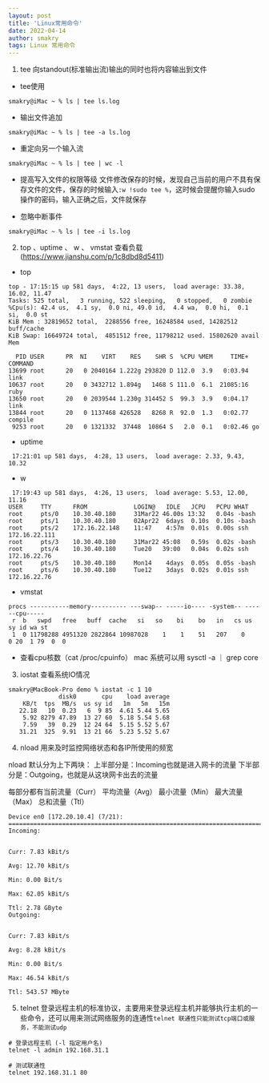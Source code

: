 ```yaml
---
layout: post
title: 'Linux常用命令'
date: 2022-04-14
author: smakry
tags: Linux 常用命令
---
```


>

1. tee 向standout(标准输出流)输出的同时也将内容输出到文件
- tee使用
```shell
smakry@iMac ~ % ls | tee ls.log
```

- 输出文件追加
```shell
smakry@iMac ~ % ls | tee -a ls.log
```

- 重定向另一个输入流
```shell
smakry@iMac ~ % ls | tee | wc -l
```

- 提高写入文件的权限等级
文件修改保存的时候，发现自己当前的用户不具有保存文件的文件，保存的时候输入`:w !sudo tee %`，这时候会提醒你输入sudo操作的密码，输入正确之后，文件就保存

- 忽略中断事件
```shell
smakry@iMac ~ % ls | tee -i ls.log
```

2. top 、uptime 、 w 、 vmstat 查看负载 (https://www.jianshu.com/p/1c8dbd8d5411)
- top
```shell
top - 17:15:15 up 581 days,  4:22, 13 users,  load average: 33.38, 16.02, 11.47
Tasks: 525 total,   3 running, 522 sleeping,   0 stopped,   0 zombie
%Cpu(s): 42.4 us,  4.1 sy,  0.0 ni, 49.0 id,  4.4 wa,  0.0 hi,  0.1 si,  0.0 st
KiB Mem : 32819652 total,  2288556 free, 16248584 used, 14282512 buff/cache
KiB Swap: 16649724 total,  4851512 free, 11798212 used. 15802620 avail Mem 

  PID USER      PR  NI    VIRT    RES    SHR S  %CPU %MEM     TIME+ COMMAND                                                                                                                                        
13699 root      20   0 2040164 1.222g 293820 D 112.0  3.9   0:03.94 link                                                                                                                                           
10637 root      20   0 3432712 1.894g   1468 S 111.0  6.1  21085:16 ruby                                                                                                                                           
13650 root      20   0 2039544 1.230g 314452 S  99.3  3.9   0:04.17 link                                                                                                                                           
13844 root      20   0 1137468 426528   8268 R  92.0  1.3   0:02.77 compile                                                                                                                                        
 9253 root      20   0 1321332  37448  10864 S   2.0  0.1   0:02.46 go             
```

- uptime
```shell
 17:21:01 up 581 days,  4:28, 13 users,  load average: 2.33, 9.43, 10.32
```

- w
```shell
 17:19:43 up 581 days,  4:26, 13 users,  load average: 5.53, 12.00, 11.16
USER     TTY      FROM             LOGIN@   IDLE   JCPU   PCPU WHAT
root     pts/0    10.30.40.180     31Mar22 46.00s 13:32   0.04s -bash
root     pts/1    10.30.40.180     02Apr22  6days  0.10s  0.10s -bash
root     pts/2    172.16.22.148    11:47    4:57m  0.01s  0.00s ssh 172.16.22.111
root     pts/3    10.30.40.180     31Mar22 45:08   0.59s  0.02s -bash
root     pts/4    10.30.40.180     Tue20   39:00   0.04s  0.02s ssh 172.16.22.76
root     pts/5    10.30.40.180     Mon14    4days  0.05s  0.05s -bash
root     pts/6    10.30.40.180     Tue12    3days  0.02s  0.01s ssh 172.16.22.76

```

- vmstat
```shell
procs -----------memory---------- ---swap-- -----io---- -system-- ------cpu-----
 r  b   swpd   free   buff  cache   si   so    bi    bo   in   cs us sy id wa st
 1  0 11798288 4951320 2822864 10987028    1    1    51   207    0    0 20  1 79  0  0
```

- 查看cpu核数（cat /proc/cpuinfo） mac 系统可以用 sysctl -a ｜ grep core

3. iostat 查看系统IO情况
```shell
smakry@MacBook-Pro demo % iostat -c 1 10
              disk0       cpu    load average
    KB/t  tps  MB/s  us sy id   1m   5m   15m
   22.18   10  0.23   6  9 85  4.61 5.44 5.65
    5.92 8279 47.89  13 27 60  5.18 5.54 5.68
    7.59   39  0.29  12 24 64  5.15 5.52 5.67
   31.21  325  9.91  13 21 66  5.23 5.52 5.67
```

4. nload 用来及时监控网络状态和各IP所使用的频宽

nload 默认分为上下两块：
上半部分是：Incoming也就是进入网卡的流量
下半部分是：Outgoing，也就是从这块网卡出去的流量

每部分都有当前流量（Curr）
平均流量（Avg）
最小流量（Min）
最大流量（Max）
总和流量（Ttl）

```shell
Device en0 [172.20.10.4] (7/21):
===============================================================================================================================================
Incoming:

                                                                                                 Curr: 7.83 kBit/s
                                                                                                 Avg: 12.70 kBit/s
                                                                                                 Min: 0.00 Bit/s
                                                                                                 Max: 62.05 kBit/s
                                                                                                 Ttl: 2.78 GByte
Outgoing:

                                                                                                 Curr: 7.83 kBit/s
                                                                                                 Avg: 8.28 kBit/s
                                                                                                 Min: 0.00 Bit/s
                                                                                                 Max: 46.54 kBit/s
                                                                                                 Ttl: 543.57 MByte
```

5. telnet 登录远程主机的标准协议，主要用来登录远程主机并能够执行主机的一些命令，还可以用来测试网络服务的连通性`telnet 联通性只能测试tcp端口或服务，不能测试udp`

```shell
# 登录远程主机 (-l 指定用户名)
telnet -l admin 192.168.31.1

# 测试联通性
telnet 192.168.31.1 80
```













